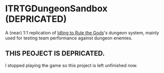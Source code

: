 # ITRTGDungeonSandbox (DEPRICATED)
A (near) 1:1 replication of [Idling to Rule the Gods](https://store.steampowered.com/app/466170/Idling_to_Rule_the_Gods/)'s dungeon system, mainly used for testing team performance against dungeon enemies.

## THIS PEOJECT IS DEPRICATED. ##

I stopped playing the game so this project is left unfinished now.
